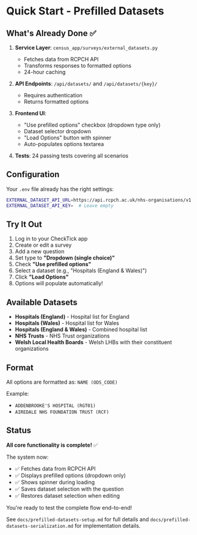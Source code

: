 # Quick Start - Prefilled Datasets

## What's Already Done ✅

1. **Service Layer**: `census_app/surveys/external_datasets.py`
   - Fetches data from RCPCH API
   - Transforms responses to formatted options
   - 24-hour caching

2. **API Endpoints**: `/api/datasets/` and `/api/datasets/{key}/`
   - Requires authentication
   - Returns formatted options

3. **Frontend UI**:
   - "Use prefilled options" checkbox (dropdown type only)
   - Dataset selector dropdown
   - "Load Options" button with spinner
   - Auto-populates options textarea

4. **Tests**: 24 passing tests covering all scenarios

## Configuration

Your `.env` file already has the right settings:

```bash
EXTERNAL_DATASET_API_URL=https://api.rcpch.ac.uk/nhs-organisations/v1
EXTERNAL_DATASET_API_KEY=  # Leave empty
```

## Try It Out

1. Log in to your CheckTick app
2. Create or edit a survey
3. Add a new question
4. Set type to **"Dropdown (single choice)"**
5. Check **"Use prefilled options"**
6. Select a dataset (e.g., "Hospitals (England & Wales)")
7. Click **"Load Options"**
8. Options will populate automatically!

## Available Datasets

- **Hospitals (England)** - Hospital list for England
- **Hospitals (Wales)** - Hospital list for Wales
- **Hospitals (England & Wales)** - Combined hospital list
- **NHS Trusts** - NHS Trust organizations
- **Welsh Local Health Boards** - Welsh LHBs with their constituent organizations

## Format

All options are formatted as: `NAME (ODS_CODE)`

Example:
- `ADDENBROOKE'S HOSPITAL (RGT01)`
- `AIREDALE NHS FOUNDATION TRUST (RCF)`

## Status

**All core functionality is complete!** ✅

The system now:
- ✅ Fetches data from RCPCH API
- ✅ Displays prefilled options (dropdown only)
- ✅ Shows spinner during loading
- ✅ Saves dataset selection with the question
- ✅ Restores dataset selection when editing

You're ready to test the complete flow end-to-end!

See `docs/prefilled-datasets-setup.md` for full details and `docs/prefilled-datasets-serialization.md` for implementation details.
